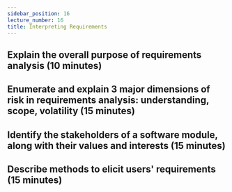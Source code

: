 ```yaml
---
sidebar_position: 16
lecture_number: 16
title: Interpreting Requirements
---
```


## Explain the overall purpose of requirements analysis (10 minutes)

## Enumerate and explain 3 major dimensions of risk in requirements analysis: understanding, scope, volatility (15 minutes)

## Identify the stakeholders of a software module, along with their values and interests (15 minutes)

## Describe methods to elicit users' requirements (15 minutes)
